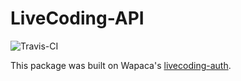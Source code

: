 # LiveCoding-API

![Travis-CI](https://api.travis-ci.org/OzanKurt/LiveCoding-API.svg)

This package was built on Wapaca's [livecoding-auth](https://github.com/Wapaca/livecoding-auth/). 